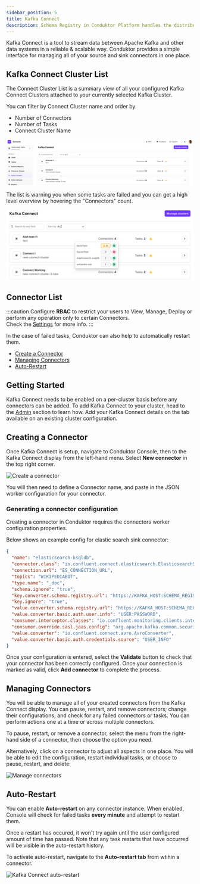 ```yaml
---
sidebar_position: 5
title: Kafka Connect
description: Schema Registry in Conduktor Platform handles the distribution and synchronization of schemas to the producer and consumer for Kafka.
---
```


Kafka Connect is a tool to stream data between Apache Kafka and other data systems in a reliable & scalable way. Conduktor provides a simple interface for managing all of your source and sink connectors in one place.

## Kafka Connect Cluster List

The Connect Cluster List is a summary view of all your configured Kafka Connect Clusters attached to your currently selected Kafka Cluster.

You can filter by Connect Cluster name and order by 
- Number of Connectors
- Number of Tasks
- Connect Cluster Name

![img.png](img/connect-cluster-list.png)

The list is warning you when some tasks are failed and you can get a high level overview by hovering the "Connectors" count.

![img.png](img/connect-cluster-tooltip.png)

## Connector List


:::caution
Configure **RBAC** to restrict your users to View, Manage, Deploy or perform any operation only to certain Connectors.  
Check the [Settings](https://docs.conduktor.io/platform/admin/rbac/) for more info.
:::

In the case of failed tasks, Conduktor can also help to automatically restart them.

 - [Create a Connector](#creating-a-connector)
 - [Managing Connectors](#managing-connectors)
 - [Auto-Restart](#auto-restart)

## Getting Started

Kafka Connect needs to be enabled on a per-cluster basis before any connectors can be added. To add Kafka Connect to your cluster, head to the [Admin](../../settings/managing-clusters) section to learn how. Add your Kafka Connect details on the tab available on an existing cluster configuration.

## Creating a Connector

Once Kafka Connect is setup, navigate to Conduktor Console, then to the Kafka Connect display from the left-hand menu. Select **New connector** in the top right corner.

![Create a connector](/img/console/create-connector.png)

You will then need to define a Connector name, and paste in the JSON worker configuration for your connector.

### Generating a connector configuration

Creating a connector in Conduktor requires the connectors worker configuration properties.

Below shows an example config for elastic search sink connector:

```json
{
  "name": "elasticsearch-ksqldb",
  "connector.class": "io.confluent.connect.elasticsearch.ElasticsearchSinkConnector",
  "connection.url": "ES_CONNECTION_URL",
  "topics": "WIKIPEDIABOT",
  "type.name": "_doc",
  "schema.ignore": "true",
  "key.converter.schema.registry.url": "https://KAFKA_HOST:SCHEMA_REGISTRY_PORT",
  "key.ignore": "true",
  "value.converter.schema.registry.url": "https://KAFKA_HOST:SCHEMA_REGISTRY_PORT",
  "value.converter.basic.auth.user.info": "USER:PASSWORD",
  "consumer.interceptor.classes": "io.confluent.monitoring.clients.interceptor.MonitoringConsumerInterceptor",
  "consumer.override.sasl.jaas.config": "org.apache.kafka.common.security.oauthbearer.OAuthBearerLoginModule required username=\"USER\" password=\"PASSWORD\" metadataServerUrls=\"https://KAFKA1:PORT,https://KAFKA2:PORT\";",
  "value.converter": "io.confluent.connect.avro.AvroConverter",
  "value.converter.basic.auth.credentials.source": "USER_INFO"
}
```

Once your configuration is entered, select the **Validate** button to check that your connector has been correctly configured. Once your connection is marked as valid, click **Add connector** to complete the process.

## Managing Connectors

You will be able to manage all of your created connectors from the Kafka Connect display. You can pause, restart, and remove connectors; change their configurations; and check for any failed connectors or tasks. You can perform actions one at a time or across multiple connectors.

To pause, restart, or remove a connector, select the menu from the right-hand side of a connector, then choose the option you need.

Alternatively, click on a connector to adjust all aspects in one place. You will be able to edit the configuration, restart individual tasks, or choose to pause, restart, and delete:

![Manage connectors](/img/console/manage-connector.png)

## Auto-Restart

You can enable **Auto-restart** on any connector instance. When enabled, Console will check for failed tasks **every minute** and attempt to restart them.

Once a restart has occured, it won't try again until the user configured amount of time has passed. Note that any task restarts that have occurred will be visible in the auto-restart history. 

To activate auto-restart, navigate to the **Auto-restart tab** from wtihin a connector.

![Kafka Connect auto-restart](/img/console/connect-auto-restart.png)

